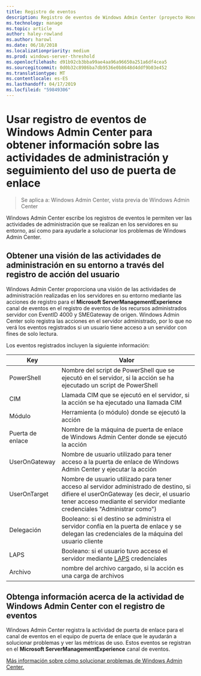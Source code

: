 ```yaml
---
title: Registro de eventos
description: Registro de eventos de Windows Admin Center (proyecto Honolulu)
ms.technology: manage
ms.topic: article
author: haley-rowland
ms.author: harowl
ms.date: 06/18/2018
ms.localizationpriority: medium
ms.prod: windows-server-threshold
ms.openlocfilehash: d91b92cb3bba99ae4aa96a96650a251a6df4cea5
ms.sourcegitcommit: 0d0b32c8986ba7db9536e0b8648d4ddf9b03e452
ms.translationtype: MT
ms.contentlocale: es-ES
ms.lasthandoff: 04/17/2019
ms.locfileid: "59849306"
---
```

# <a name="use-event-logging-in-windows-admin-center-to-gain-insight-into-management-activities-and-track-gateway-usage"></a>Usar registro de eventos de Windows Admin Center para obtener información sobre las actividades de administración y seguimiento del uso de puerta de enlace

>Se aplica a: Windows Admin Center, vista previa de Windows Admin Center

Windows Admin Center escribe los registros de eventos le permiten ver las actividades de administración que se realizan en los servidores en su entorno, así como para ayudarle a solucionar los problemas de Windows Admin Center.

## <a name="gain-insight-into-management-activities-in-your-environment-through-user-action-logging"></a>Obtener una visión de las actividades de administración en su entorno a través del registro de acción del usuario

Windows Admin Center proporciona una visión de las actividades de administración realizadas en los servidores en su entorno mediante las acciones de registro para el **Microsoft ServerManagementExperience** canal de eventos en el registro de eventos de los recursos administrados servidor con EventID 4000 y SMEGateway de origen. Windows Admin Center solo registra las acciones en el servidor administrado, por lo que no verá los eventos registrados si un usuario tiene acceso a un servidor con fines de solo lectura.

Los eventos registrados incluyen la siguiente información:

| Key           | Valor                                                                                              |
|---------------|----------------------------------------------------------------------------------------------------|
| PowerShell    | Nombre del script de PowerShell que se ejecutó en el servidor, si la acción se ha ejecutado un script de PowerShell |
| CIM           | Llamada CIM que se ejecutó en el servidor, si la acción se ha ejecutado una llamada CIM                        |
| Módulo        | Herramienta (o módulo) donde se ejecutó la acción                                                     |
| Puerta de enlace       | Nombre de la máquina de puerta de enlace de Windows Admin Center donde se ejecutó la acción                     |
| UserOnGateway | Nombre de usuario utilizado para tener acceso a la puerta de enlace de Windows Admin Center y ejecutar la acción                    |
| UserOnTarget  | Nombre de usuario utilizado para tener acceso al servidor administrado de destino, si difiere el userOnGateway (es decir, el usuario tener acceso mediante el servidor mediante credenciales "Administrar como") |
| Delegación    | Booleano: si el destino se administra el servidor confía en la puerta de enlace y se delegan las credenciales de la máquina del usuario cliente             |
| LAPS          | Booleano: si el usuario tuvo acceso el servidor mediante [LAPS](https://technet.microsoft.com/mt227395.aspx) credenciales                          |
| Archivo          | nombre del archivo cargado, si la acción es una carga de archivos                                |

## <a name="learn-about-windows-admin-center-activity-with-event-logging"></a>Obtenga información acerca de la actividad de Windows Admin Center con el registro de eventos

Windows Admin Center registra la actividad de puerta de enlace para el canal de eventos en el equipo de puerta de enlace que le ayudarán a solucionar problemas y ver las métricas de uso. Estos eventos se registran en el **Microsoft ServerManagementExperience** canal de eventos.

[Más información sobre cómo solucionar problemas de Windows Admin Center.](troubleshooting.md)
